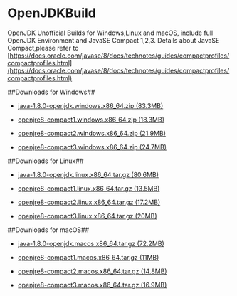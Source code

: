 # OpenJDKBuild
OpenJDK Unofficial Builds for Windows,Linux and macOS, include full OpenJDK Environment and JavaSE Compact 1,2,3. Details about JavaSE Compact,please refer to [https://docs.oracle.com/javase/8/docs/technotes/guides/compactprofiles/compactprofiles.html](https://docs.oracle.com/javase/8/docs/technotes/guides/compactprofiles/compactprofiles.html)

##Downloads for Windows##

- [java-1.8.0-openjdk.windows.x86_64.zip (83.3MB)](https://github.com/vlinx-io/OpenJDKBuild/releases/download/win/java-1.8.0-openjdk.windows.x86_64.zip "java-1.8.0-openjdk.windows.x86_64.zip")

- [openjre8-compact1.windows.x86_64.zip (18.3MB)](https://github.com/vlinx-io/OpenJDKBuild/releases/download/win/openjre8-compact1.windows.x86_64.zip "openjre8-compact1.windows.x86_64.zip")

- [openjre8-compact2.windows.x86_64.zip (21.9MB)](https://github.com/vlinx-io/OpenJDKBuild/releases/download/win/openjre8-compact2.windows.x86_64.zip "openjre8-compact2.windows.x86_64.zip")

- [openjre8-compact3.windows.x86_64.zip (24.7MB)](https://github.com/vlinx-io/OpenJDKBuild/releases/download/win/openjre8-compact3.windows.x86_64.zip "openjre8-compact3.windows.x86_64.zip")


##Downloads for Linux##

- [java-1.8.0-openjdk.linux.x86_64.tar.gz (80.6MB)](https://github.com/vlinx-io/OpenJDKBuild/releases/download/linux/java-1.8.0-openjdk.linux.x86_64.tar.gz "java-1.8.0-openjdk.linux.x86_64.zip")

- [openjre8-compact1.linux.x86_64.tar.gz (13.5MB)](https://github.com/vlinx-io/OpenJDKBuild/releases/download/linux/openjre8-compact1.linux.x86_64.tar.gz "openjre8-compact1.linux.x86_64.zip")

- [openjre8-compact2.linux.x86_64.tar.gz (17.2MB)](https://github.com/vlinx-io/OpenJDKBuild/releases/download/linux/openjre8-compact2.linux.x86_64.tar.gz "openjre8-compact2.linux.x86_64.zip")

- [openjre8-compact3.linux.x86_64.tar.gz (20MB)](https://github.com/vlinx-io/OpenJDKBuild/releases/download/linux/openjre8-compact3.linux.x86_64.tar.gz "openjre8-compact3.linux.x86_64.zip")

##Downloads for macOS##

- [java-1.8.0-openjdk.macos.x86_64.tar.gz (72.2MB)](https://github.com/vlinx-io/OpenJDKBuild/releases/download/mac/java-1.8.0-openjdk.macos.x86_64.tar.gz "java-1.8.0-openjdk.macos.x86_64.zip")

- [openjre8-compact1.macos.x86_64.tar.gz (11MB)](https://github.com/vlinx-io/OpenJDKBuild/releases/download/mac/openjre8-compact1.macos.x86_64.tar.gz "openjre8-compact1.macos.x86_64.zip")

- [openjre8-compact2.macos.x86_64.tar.gz (14.8MB)](https://github.com/vlinx-io/OpenJDKBuild/releases/download/mac/openjre8-compact2.macos.x86_64.tar.gz "openjre8-compact2.macos.x86_64.zip")

- [openjre8-compact3.macos.x86_64.tar.gz (16.9MB)](https://github.com/vlinx-io/OpenJDKBuild/releases/download/mac/openjre8-compact3.macos.x86_64.tar.gz "openjre8-compact3.macos.x86_64.zip")









